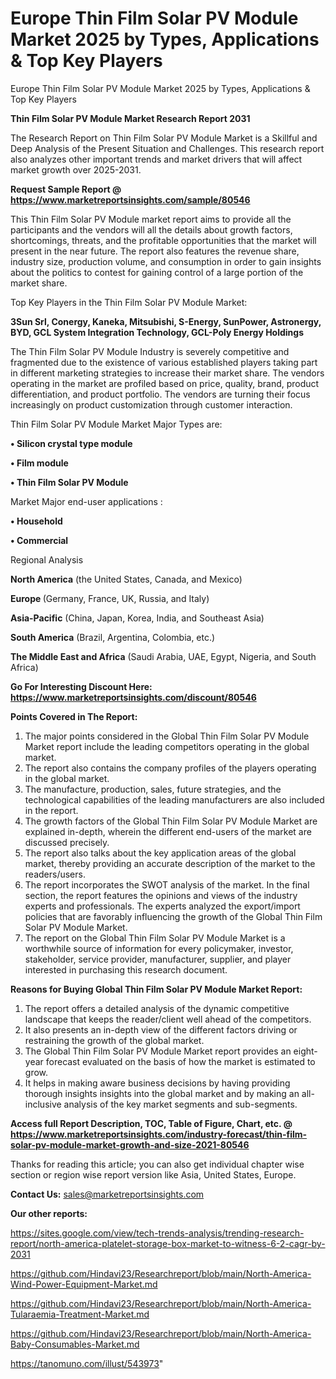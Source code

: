 # Europe Thin Film Solar PV Module Market 2025 by Types, Applications & Top Key Players
Europe Thin Film Solar PV Module Market 2025 by Types, Applications & Top Key Players

<strong>Thin Film Solar PV Module Market Research Report 2031</strong>

The Research Report on Thin Film Solar PV Module Market is a Skillful and Deep Analysis of the Present Situation and Challenges. This research report also analyzes other important trends and market drivers that will affect market growth over 2025-2031.

<strong>Request Sample Report @ <a href=https://www.marketreportsinsights.com/sample/80546>https://www.marketreportsinsights.com/sample/80546</a></strong>

This Thin Film Solar PV Module market report aims to provide all the participants and the vendors will all the details about growth factors, shortcomings, threats, and the profitable opportunities that the market will present in the near future. The report also features the revenue share, industry size, production volume, and consumption in order to gain insights about the politics to contest for gaining control of a large portion of the market share.

Top Key Players in the Thin Film Solar PV Module Market:

<strong>3Sun Srl, Conergy, Kaneka, Mitsubishi, S-Energy, SunPower, Astronergy, BYD, GCL System Integration Technology, GCL-Poly Energy Holdings</strong>

The Thin Film Solar PV Module Industry is severely competitive and fragmented due to the existence of various established players taking part in different marketing strategies to increase their market share. The vendors operating in the market are profiled based on price, quality, brand, product differentiation, and product portfolio. The vendors are turning their focus increasingly on product customization through customer interaction.

Thin Film Solar PV Module Market Major Types are:

<strong>• Silicon crystal type module

• Film module

• Thin Film Solar PV Module</strong>

Market Major end-user applications :

<strong>• Household

• Commercial</strong>

Regional Analysis

</u><strong><b>North America</b></strong> (the United States, Canada, and Mexico)

<strong><b>Europe </b></strong>(Germany, France, UK, Russia, and Italy)

<strong><b>Asia-Pacific</b></strong> (China, Japan, Korea, India, and Southeast Asia)

<strong><b>South America</b></strong> (Brazil, Argentina, Colombia, etc.)

<strong><b>The Middle East and Africa</b></strong> (Saudi Arabia, UAE, Egypt, Nigeria, and South Africa)

<strong>Go For Interesting Discount Here: <a href=https://www.marketreportsinsights.com/discount/80546>https://www.marketreportsinsights.com/discount/80546</a></strong>

<strong>Points Covered in The Report:</strong>
<ol>
  <li>The major points considered in the Global Thin Film Solar PV Module Market report include the leading competitors operating in the global market.</li>
  <li>The report also contains the company profiles of the players operating in the global market.</li>
  <li>The manufacture, production, sales, future strategies, and the technological capabilities of the leading manufacturers are also included in the report.</li>
  <li>The growth factors of the Global Thin Film Solar PV Module Market are explained in-depth, wherein the different end-users of the market are discussed precisely.</li>
  <li>The report also talks about the key application areas of the global market, thereby providing an accurate description of the market to the readers/users.</li>
  <li>The report incorporates the SWOT analysis of the market. In the final section, the report features the opinions and views of the industry experts and professionals. The experts analyzed the export/import policies that are favorably influencing the growth of the Global Thin Film Solar PV Module Market.</li>
  <li>The report on the Global Thin Film Solar PV Module Market is a worthwhile source of information for every policymaker, investor, stakeholder, service provider, manufacturer, supplier, and player interested in purchasing this research document.</li>
</ol>
<strong>Reasons for Buying Global Thin Film Solar PV Module Market Report:</strong>

<ol>
  <li>The report offers a detailed analysis of the dynamic competitive landscape that keeps the reader/client well ahead of the competitors.</li>
  <li>It also presents an in-depth view of the different factors driving or restraining the growth of the global market.</li>
  <li>The Global Thin Film Solar PV Module Market report provides an eight-year forecast evaluated on the basis of how the market is estimated to grow.</li>
  <li>It helps in making aware business decisions by having providing thorough insights insights into the global market and by making an all-inclusive analysis of the key market segments and sub-segments.</li>
</ol>
<strong>Access full Report Description, TOC, Table of Figure, Chart, etc. @ <a href=https://www.marketreportsinsights.com/industry-forecast/thin-film-solar-pv-module-market-growth-and-size-2021-80546>https://www.marketreportsinsights.com/industry-forecast/thin-film-solar-pv-module-market-growth-and-size-2021-80546</a></strong>


Thanks for reading this article; you can also get individual chapter wise section or region wise report version like Asia, United States, Europe.

<strong>Contact Us:</strong>
sales@marketreportsinsights.com

<strong>Our other reports:</strong>

<a href=https://sites.google.com/view/tech-trends-analysis/trending-research-report/north-america-platelet-storage-box-market-to-witness-6-2-cagr-by-2031>https://sites.google.com/view/tech-trends-analysis/trending-research-report/north-america-platelet-storage-box-market-to-witness-6-2-cagr-by-2031</a>

<a href=https://github.com/Hindavi23/Researchreport/blob/main/North-America-Wind-Power-Equipment-Market.md>https://github.com/Hindavi23/Researchreport/blob/main/North-America-Wind-Power-Equipment-Market.md</a>

<a href=https://github.com/Hindavi23/Researchreport/blob/main/North-America-Tularaemia-Treatment-Market.md>https://github.com/Hindavi23/Researchreport/blob/main/North-America-Tularaemia-Treatment-Market.md</a>

<a href=https://github.com/Hindavi23/Researchreport/blob/main/North-America-Baby-Consumables-Market.md>https://github.com/Hindavi23/Researchreport/blob/main/North-America-Baby-Consumables-Market.md</a>

<a href=https://tanomuno.com/illust/543973>https://tanomuno.com/illust/543973</a>"
